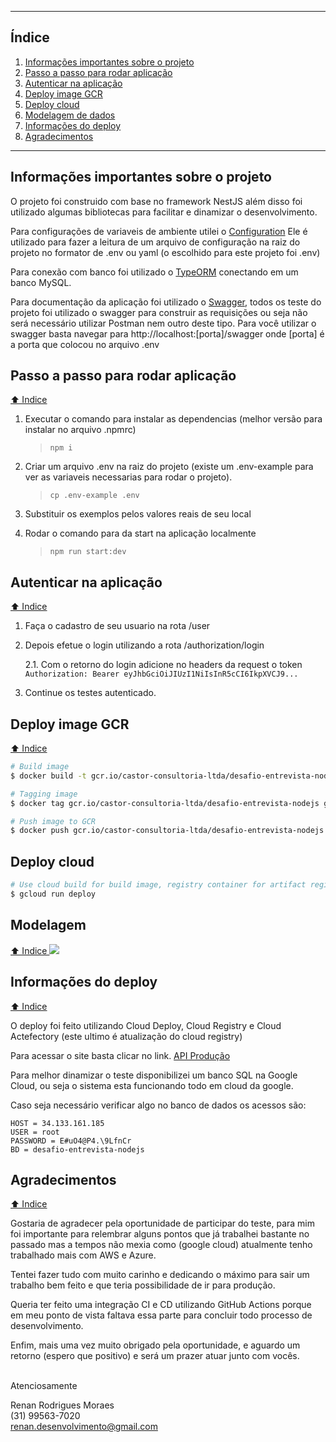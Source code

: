 *******
<div id='indice'/> 

## Índice

1. [Informações importantes sobre o projeto](#infoImportante)
2. [Passo a passo para rodar aplicação](#rodarAplicacao)
3. [Autenticar na aplicação](#autenticatAplicacao)
4. [Deploy image GCR](#deployGCR)
5. [Deploy cloud](#deploycloudrun)
6. [Modelagem de dados](#modelagem) 
7. [Informações do deploy](#infoDeploy)
8. [Agradecimentos](#agradecimento)
*******


<div id='infoImportante'/>  

## Informações importantes sobre o projeto
O projeto foi construido com base no framework NestJS além disso foi utilizado algumas bibliotecas para facilitar e dinamizar o desenvolvimento.

Para configurações de variaveis de ambiente utilei o [Configuration](https://docs.nestjs.com/techniques/configuration#configuration) Ele é utilizado para fazer a leitura de um arquivo de configuração na raiz do projeto no formator de .env ou yaml (o escolhido para este projeto foi .env)

Para conexão com banco foi utilizado o [TypeORM](https://docs.nestjs.com/recipes/sql-typeorm) conectando em um banco MySQL.

Para documentação da aplicação foi utilizado o [Swagger](https://docs.nestjs.com/openapi/introduction), todos os teste do projeto foi utilizado o swagger para construir as requisições ou seja não será necessário utilizar Postman nem outro deste tipo. Para você utilizar o swagger basta navegar para http://localhost:[porta]/swagger onde [porta] é a porta que colocou no arquivo .env

<div id='rodarAplicacao'/>  

## Passo a passo para rodar aplicação

[⬆️ Indice ](#indice)
1. Executar o comando para instalar as dependencias (melhor versão para instalar no arquivo .npmrc)
    > `npm i`

2. Criar um arquivo .env na raiz do projeto (existe um .env-example para ver as variaveis necessarias para rodar o projeto).

    > `cp .env-example .env`

3. Substituir os exemplos pelos valores reais de seu local

4. Rodar o comando para da start na aplicação localmente

    > `npm run start:dev`

<div id='autenticatAplicacao'/>  

## Autenticar na aplicação
[⬆️ Indice ](#indice)
1. Faça o cadastro de seu usuario na rota /user
2. Depois efetue o login utilizando a rota /authorization/login

    2.1. Com o retorno do login adicione no headers da request o token `Authorization: Bearer eyJhbGciOiJIUzI1NiIsInR5cCI6IkpXVCJ9...`
3. Continue os testes autenticado.

<div id='deployGCR'/>  

## Deploy image GCR
[⬆️ Indice ](#indice)

```bash
# Build image
$ docker build -t gcr.io/castor-consultoria-ltda/desafio-entrevista-nodejs .

# Tagging image
$ docker tag gcr.io/castor-consultoria-ltda/desafio-entrevista-nodejs gcr.io/castor-consultoria-ltda/desafio-entrevista-nodejs:latest

# Push image to GCR
$ docker push gcr.io/castor-consultoria-ltda/desafio-entrevista-nodejs:latest
```

<div id='deploycloudrun'/>  

## Deploy cloud
```bash
# Use cloud build for build image, registry container for artifact registry and create service in cloud run automatic
$ gcloud run deploy
```

<div id='modelagem'/>  

## Modelagem
[⬆️ Indice ](#indice)
![](https://i.imgur.com/DWChF6h.png)


<div id='infoDeploy'/>

## Informações do deploy
[⬆️ Indice ](#indice)

O deploy foi feito utilizando Cloud Deploy, Cloud Registry e Cloud Actefectory (este ultimo é atualização do cloud registry)

Para acessar o site basta clicar no link. [API Produção](https://desafio-entrevista-nodejs-bvrsnczorq-uc.a.run.app/swagger)

Para melhor dinamizar o teste disponibilizei um banco SQL na Google Cloud, ou seja o sistema esta funcionando todo em cloud da google.

Caso seja necessário verificar algo no banco de dados os acessos são:

```
HOST = 34.133.161.185
USER = root
PASSWORD = E#uO4@P4.\9LfnCr
BD = desafio-entrevista-nodejs
```

<div id='agradecimento'/>

## Agradecimentos
[⬆️ Indice ](#indice)

Gostaria de agradecer pela oportunidade de participar do teste, para mim foi importante para relembrar alguns pontos que já trabalhei bastante no passado mas a tempos não mexia como (google cloud) atualmente tenho trabalhado mais com AWS e Azure.
 
Tentei fazer tudo com muito carinho e dedicando o máximo para sair um trabalho bem feito e que teria possibilidade de ir para produção.
 
Queria ter feito uma integração CI e CD utilizando GitHub Actions porque em meu ponto de vista faltava essa parte para concluir todo processo de desenvolvimento.
 
Enfim, mais uma vez muito obrigado pela oportunidade, e aguardo um retorno (espero que positivo) e será um prazer atuar junto com vocês.
<br>
<br>

Atenciosamente

Renan Rodrigues Moraes <br>
(31) 99563-7020 <br>
renan.desenvolvimento@gmail.com